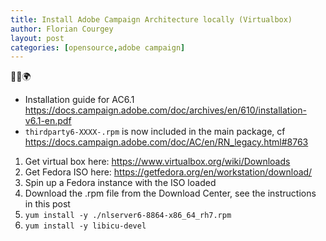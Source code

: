 ```yaml
---
title: Install Adobe Campaign Architecture locally (Virtualbox)
author: Florian Courgey
layout: post
categories: [opensource,adobe campaign]
---
```


<p class="text-center">🐍👑🌍</p>

<!--more-->

- Installation guide for AC6.1 https://docs.campaign.adobe.com/doc/archives/en/610/installation-v6.1-en.pdf
- `thirdparty6-XXXX-.rpm` is now included in the main package, cf https://docs.campaign.adobe.com/doc/AC/en/RN_legacy.html#8763

1. Get virtual box here: https://www.virtualbox.org/wiki/Downloads
1. Get Fedora ISO here: https://getfedora.org/en/workstation/download/
1. Spin up a Fedora instance with the ISO loaded
1. Download the .rpm file from the Download Center, see the instructions in this post 
1. `yum install -y ./nlserver6-8864-x86_64_rh7.rpm`
1. `yum install -y libicu-devel`
